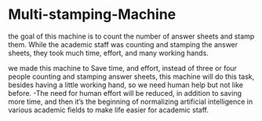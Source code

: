 # Multi-stamping-Machine
the goal of this machine is to count the number of answer sheets and stamp them. While the academic staff was counting and stamping the answer sheets, they took much time, effort, and many working hands.

we made this machine to Save time, and effort, instead of three or four people counting and stamping answer sheets, this machine will do this task, besides having a little working hand, so we need human help but not like before. -The need for human effort will be reduced, in addition to saving more time, and then it’s the beginning of normalizing artificial intelligence in various academic fields to make life easier for academic staff.  
